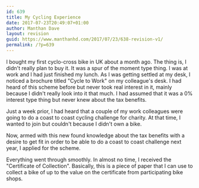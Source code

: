 ```yaml
---
id: 639
title: My Cycling Experience
date: 2017-07-23T20:49:07+01:00
author: Manthan Dave
layout: revision
guid: https://www.manthanhd.com/2017/07/23/638-revision-v1/
permalink: /?p=639
---
```

I bought my first cyclo-cross bike in UK about a month ago. The thing is, I didn't really plan to buy it. It was a spur of the moment type thing. I was at work and I had just finished my lunch. As I was getting settled at my desk, I noticed a brochure titled "Cycle to Work" on my colleague's desk. I had heard of this scheme before but never took real interest in it, mainly because I didn't really look into it that much. I had assumed that it was a 0% interest type thing but never knew about the tax benefits.

Just a week prior, I had heard that a couple of my work colleagues were going to do a coast to coast cycling challenge for charity. At that time, I wanted to join but couldn't because I didn't own a bike.

Now, armed with this new found knowledge about the tax benefits with a desire to get fit in order to be able to do a coast to coast challenge next year, I applied for the scheme.

Everything went through smoothly. In almost no time, I received the "Certificate of Collection". Basically, this is a piece of paper that I can use to collect a bike of up to the value on the certificate from participating bike shops.
